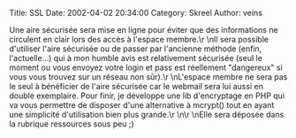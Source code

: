 Title: SSL
Date: 2002-04-02 20:34:00
Category: Skreel
Author: veins

Une aire sécurisée sera mise en ligne pour éviter que des informations ne circulent en clair lors des accès à l'espace membre.\r
\nIl sera possible d'utiliser l'aire sécurisée ou de passer par l'ancienne méthode (enfin, l'actuelle...) qui à mon humble avis est relativement sécurisée (seul le moment ou vous envoyez votre login et pass est réellement "dangereux" si vous vous trouvez sur un réseau non sûr).\r
\nL'espace membre ne sera pas le seul à bénéficier de l'aire sécurisée car le webmail sera lui aussi en double exemplaire. Pour finir, je développe une lib d'encryptage en PHP qui va vous permettre de disposer d'une alternative à mcrypt() tout en ayant une simplicité d'utilisation bien plus grande.\r
\n\r
\nElle sera déposée dans la rubrique ressources sous peu   ;)